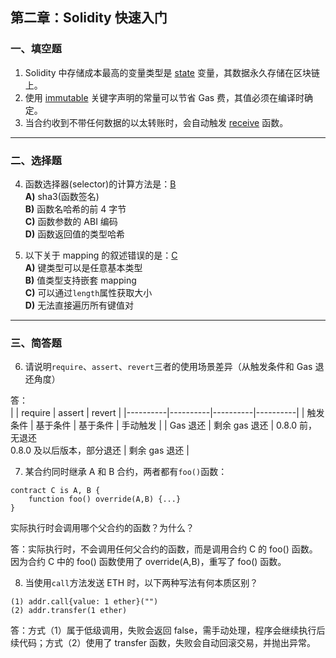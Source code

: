 ## 第二章：Solidity 快速入门

### 一、填空题

1. Solidity 中存储成本最高的变量类型是 <u>state</u> 变量，其数据永久存储在区块链上。
2. 使用 <u>immutable</u> 关键字声明的常量可以节省 Gas 费，其值必须在编译时确定。
3. 当合约收到不带任何数据的以太转账时，会自动触发 <u>receive</u> 函数。

---

### 二、选择题

4. 函数选择器(selector)的计算方法是：<u>B</u>  
   **A)** sha3(函数签名)  
   **B)** 函数名哈希的前 4 字节  
   **C)** 函数参数的 ABI 编码  
   **D)** 函数返回值的类型哈希

5. 以下关于 mapping 的叙述错误的是：<u>C</u>  
   **A)** 键类型可以是任意基本类型  
   **B)** 值类型支持嵌套 mapping  
   **C)** 可以通过`length`属性获取大小  
   **D)** 无法直接遍历所有键值对

---

### 三、简答题

6. 请说明`require`、`assert`、`revert`三者的使用场景差异（从触发条件和 Gas 退还角度）

答：  
| | require | assert | revert |
|----------|----------|----------|----------|
| 触发条件 | 基于条件 | 基于条件 | 手动触发 |
| Gas 退还 | 剩余 gas 退还 | 0.8.0 前，无退还<br>0.8.0 及以后版本，部分退还 | 剩余 gas 退还 |

7. 某合约同时继承 A 和 B 合约，两者都有`foo()`函数：

```solidity
contract C is A, B {
    function foo() override(A,B) {...}
}
```

实际执行时会调用哪个父合约的函数？为什么？

答：实际执行时，不会调用任何父合约的函数，而是调用合约 C 的 foo() 函数。因为合约 C 中的 foo() 函数使用了 override(A,B)，重写了 foo() 函数。

8. 当使用`call`方法发送 ETH 时，以下两种写法有何本质区别？

```solidity
(1) addr.call{value: 1 ether}("")
(2) addr.transfer(1 ether)
```

答：方式（1）属于低级调用，失败会返回 false，需手动处理，程序会继续执行后续代码；方式（2）使用了 transfer 函数，失败会自动回滚交易，并抛出异常。
